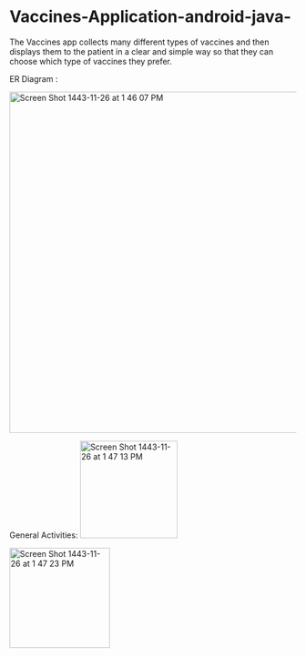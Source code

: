 # Vaccines-Application-android-java-


The Vaccines app collects many different types of vaccines and then displays them to the patient in a clear and simple way so that they can choose which type of vaccines they prefer.


ER Diagram :

<img width="600" alt="Screen Shot 1443-11-26 at 1 46 07 PM" src="https://user-images.githubusercontent.com/79336646/175770251-cf5cbef2-5766-4ecf-a3c1-74a1ac45c83d.png">


General Activities:
<img width="171" alt="Screen Shot 1443-11-26 at 1 47 13 PM" src="https://user-images.githubusercontent.com/79336646/175770290-0f72f291-0fe6-410c-bf3f-19cb48484204.png">

<img width="176" alt="Screen Shot 1443-11-26 at 1 47 23 PM" src="https://user-images.githubusercontent.com/79336646/175770294-4441cd45-1849-4200-92c5-d01d629e901f.png">


